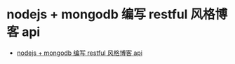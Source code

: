 # nodejs + mongodb 编写 restful 风格博客 api

* [nodejs + mongodb 编写 restful 风格博客 api](http://mp.weixin.qq.com/s?__biz=MjM5NTEwMTAwNg==&mid=2650212837&idx=1&sn=3b76f83df19611943318ebd682ac00ec&chksm=befe09c4898980d24538b06f1ba779a2128294d78b20b8716c783c875170acd7a1ce53a69aed&mpshare=1&scene=23&srcid=1106IGkWjYm4uj4SyTJ4q4Xa#rd)

